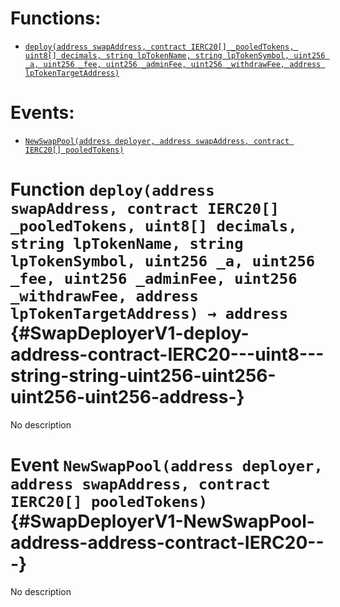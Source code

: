# Functions:

- [`deploy(address swapAddress, contract IERC20[] _pooledTokens, uint8[] decimals, string lpTokenName, string lpTokenSymbol, uint256 _a, uint256 _fee, uint256 _adminFee, uint256 _withdrawFee, address lpTokenTargetAddress)`](#SwapDeployerV1-deploy-address-contract-IERC20---uint8---string-string-uint256-uint256-uint256-uint256-address-)

# Events:

- [`NewSwapPool(address deployer, address swapAddress, contract IERC20[] pooledTokens)`](#SwapDeployerV1-NewSwapPool-address-address-contract-IERC20---)

# Function `deploy(address swapAddress, contract IERC20[] _pooledTokens, uint8[] decimals, string lpTokenName, string lpTokenSymbol, uint256 _a, uint256 _fee, uint256 _adminFee, uint256 _withdrawFee, address lpTokenTargetAddress) → address` {#SwapDeployerV1-deploy-address-contract-IERC20---uint8---string-string-uint256-uint256-uint256-uint256-address-}

No description

# Event `NewSwapPool(address deployer, address swapAddress, contract IERC20[] pooledTokens)` {#SwapDeployerV1-NewSwapPool-address-address-contract-IERC20---}

No description
